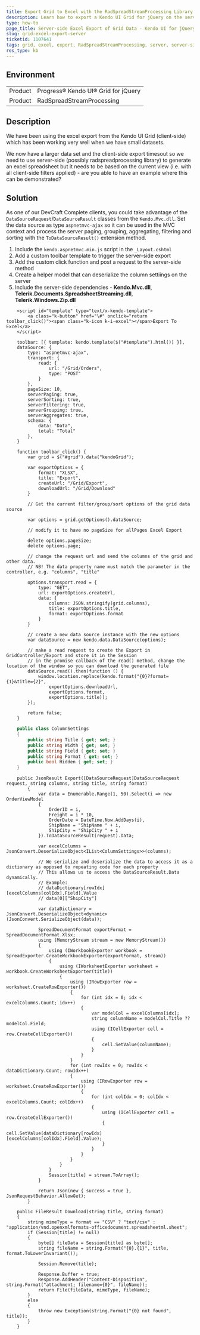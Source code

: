 ```yaml
---
title: Export Grid to Excel with the RadSpreadStreamProcessing Library
description: Learn how to export a Kendo UI Grid for jQuery on the server with the RadSpreadStreamProcessing library
type: how-to
page_title: Server-side Excel Export of Grid Data - Kendo UI for jQuery Data Grid
slug: grid-excel-export-server
ticketid: 1107641
tags: grid, excel, export, RadSpreadStreamProcessing, server, server-side, large, data set
res_type: kb
---
```


## Environment

<table>
 <tr>
  <td>Product</td>
  <td>Progress® Kendo UI® Grid for jQuery</td>
 </tr>
 <tr>
  <td>Product</td>
  <td>RadSpreadStreamProcessing</td>
 </tr>
</table>

## Description

We have been using the excel export from the Kendo UI Grid (client-side) which has been working very well when we have small datasets.

We now have a larger data set and the client-side export timesout so we need to use server-side (possibly radspreadprocessing library) to generate an excel spreadsheet but it needs to be based on the current view (i.e. with all client-side filters applied) - are you able to have an example where this can be demonstrated?

## Solution

As one of our DevCraft Complete clients, you could take advantage of the `DataSourceRequest`/`DataSourceResult` classes from the `Kendo.Mvc.dll`. Set the data source as type `aspnetmvc-ajax` so it can be used in the MVC context and process the server paging, grouping, aggregating, filtering and sorting with the `ToDataSourceResult()` extension method. 

1. Include the `kendo.aspnetmvc.min.js` script in the `_Layout.cshtml`
1. Add a custom toolbar template to trigger the server-side export
1. Add the custom click function and post a request to the server-side method
1. Create a helper model that can deserialize the column settiings on the server
1. Include the server-side dependencies - **Kendo.Mvc.dll**, **Telerik.Documents.SpreadsheetStreaming.dll**, **Telerik.Windows.Zip.dll**

```tab-Index.cshtml
    <script id="template" type="text/x-kendo-template">
        <a class="k-button" href="\#" onclick="return toolbar_click()"><span class="k-icon k-i-excel"></span>Export To Excel</a>
    </script>

    toolbar: [{ template: kendo.template($("#template").html()) }],
    dataSource: {
        type: "aspnetmvc-ajax",
        transport: {
            read: {
                url: "/Grid/Orders",
                type: "POST"
            }
        },
        pageSize: 10,
        serverPaging: true,
        serverSorting: true,
        serverFiltering: true,
        serverGrouping: true,
        serverAggregates: true,
        schema: {
            data: "Data",
            total: "Total"
        },
    }

    function toolbar_click() {
        var grid = $("#grid").data("kendoGrid");

        var exportOptions = {
            format: "XLSX",
            title: "Export",
            createUrl: "/Grid/Export",
            downloadUrl: "/Grid/Download"
        }

        // Get the current filter/group/sort options of the grid data source

        var options = grid.getOptions().dataSource;

        // modify it to have no pageSize for allPages Excel Export

        delete options.pageSize;
        delete options.page;

        // change the request url and send the columns of the grid and other data. 
        // NB! The data property name must match the parameter in the controller, e.g. "columns", "title"

        options.transport.read = {
            type: "GET",
            url: exportOptions.createUrl,
            data: {
                columns: JSON.stringify(grid.columns),
                title: exportOptions.title,
                format: exportOptions.format
            }
        }

        // create a new data source instance with the new options
        var dataSource = new kendo.data.DataSource(options);

        // make a read request to create the Export in GridController/Export and store it in the Session
        // in the promise callback of the read() method, change the location of the window so you can download the generated file 
        dataSource.read().then(function () {
            window.location.replace(kendo.format("{0}?format={1}&title={2}",
                exportOptions.downloadUrl,
                exportOptions.format,
                exportOptions.title));
        });

        return false;
    }
```
```ColumnSettings.cs
    public class ColumnSettings
    {
        public string Title { get; set; }
        public string Width { get; set; }
        public string Field { get; set; }
        public string Format { get; set; }
        public bool Hidden { get; set; }
    }
```
```Controller
    public JsonResult Export([DataSourceRequest]DataSourceRequest request, string columns, string title, string format)
        {
            var data = Enumerable.Range(1, 50).Select(i => new OrderViewModel
            {
                OrderID = i,
                Freight = i * 10,
                OrderDate = DateTime.Now.AddDays(i),
                ShipName = "ShipName " + i,
                ShipCity = "ShipCity " + i
            }).ToDataSourceResult(request).Data;

            var excelColumns = JsonConvert.DeserializeObject<IList<ColumnSettings>>(columns);

            // We serialize and deserialize the data to access it as a dictionary as opposed to repeating code for each property
            // This allows us to access the DataSourceResult.Data dynamically.
            // Example:
            // dataDictionary[rowIdx][excelColumns[colIdx].Field].Value
            // data[0]["ShipCity"]

            var dataDictionary =  JsonConvert.DeserializeObject<dynamic>(JsonConvert.SerializeObject(data));

            SpreadDocumentFormat exportFormat = SpreadDocumentFormat.Xlsx;
            using (MemoryStream stream = new MemoryStream())
            {
                using (IWorkbookExporter workbook = SpreadExporter.CreateWorkbookExporter(exportFormat, stream))
                {
                    using (IWorksheetExporter worksheet = workbook.CreateWorksheetExporter(title))
                    {
                        using (IRowExporter row = worksheet.CreateRowExporter())
                        {
                            for (int idx = 0; idx < excelColumns.Count; idx++)
                            {
                                var modelCol = excelColumns[idx];
                                string columnName = modelCol.Title ?? modelCol.Field;
                                using (ICellExporter cell = row.CreateCellExporter())
                                {
                                    cell.SetValue(columnName);
                                }
                            }
                        }
                        for (int rowIdx = 0; rowIdx < dataDictionary.Count; rowIdx++)                         
                        {
                            using (IRowExporter row = worksheet.CreateRowExporter())
                            {
                                for (int colIdx = 0; colIdx < excelColumns.Count; colIdx++)
                                {
                                    using (ICellExporter cell = row.CreateCellExporter())
                                    {
                                        cell.SetValue(dataDictionary[rowIdx][excelColumns[colIdx].Field].Value);
                                    }
                                }
                            }
                        }
                    }
                }
                Session[title] = stream.ToArray();
            }

            return Json(new { success = true }, JsonRequestBehavior.AllowGet);
        }
```
```Download
    public FileResult Download(string title, string format)
    {
        string mimeType = format == "CSV" ? "text/csv" : "application/vnd.openxmlformats-officedocument.spreadsheetml.sheet";
        if (Session[title] != null)
        {
            byte[] fileData = Session[title] as byte[];
            string fileName = string.Format("{0}.{1}", title, format.ToLowerInvariant());

            Session.Remove(title);

            Response.Buffer = true;
            Response.AddHeader("Content-Disposition", string.Format("attachment; filename={0}", fileName));
            return File(fileData, mimeType, fileName);
        }
        else
        {
            throw new Exception(string.Format("{0} not found", title));
        }
    }
```
